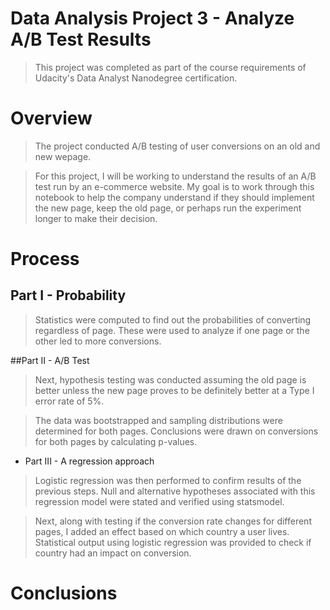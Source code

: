 # Data Analysis Project 3 - Analyze A/B Test Results

>This project was completed as part of the course requirements of Udacity's Data Analyst Nanodegree certification.

# Overview

>The project conducted A/B testing of user conversions on an old and new wepage.

>For this project, I will be working to understand the results of an A/B test run by an e-commerce website. My goal is to work through this notebook to help the company understand if they should implement the new page, keep the old page, or perhaps run the experiment longer to make their decision.

# Process
## Part I - Probability
>Statistics were computed to find out the probabilities of converting regardless of page. These were used to analyze if one page or the other led to more conversions.

##Part II - A/B Test
> Next, hypothesis testing was conducted assuming the old page is better unless the new page proves to be definitely better at a Type I error rate of 5%.

>The data was bootstrapped and sampling distributions were determined for both pages. Conclusions were drawn on conversions for both pages by calculating p-values.

- Part III - A regression approach
>Logistic regression was then performed to confirm results of the previous steps. Null and alternative hypotheses associated with this regression model were stated and verified using statsmodel.

>Next, along with testing if the conversion rate changes for different pages, I added an effect based on which country a user lives. Statistical output using logistic regression was provided to check if country had an impact on conversion.

# Conclusions
